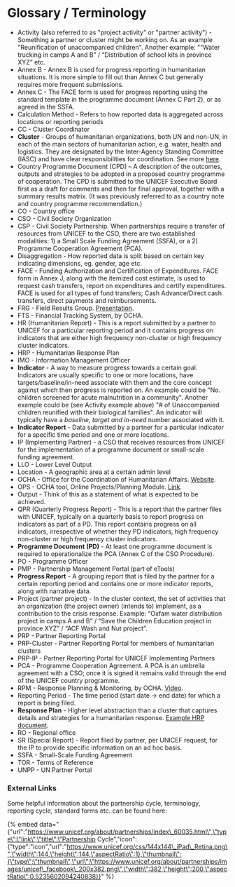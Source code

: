 # Glossary / Terminology

* Activity \(also referred to as "project activity" or "partner activity"\) - Something a partner or cluster might be working on. As an example "Reunification of unaccompanied children". Another example: "“Water trucking in camps A and B” / “Distribution of school kits in province XYZ” etc.
* Annex B -  Annex B is used for progress reporting in humanitarian situations. It is more simple to fill out than Annex C but generally requires more frequent submissions. 
* Annex C - The FACE form is used for progress reporting using the standard template in the programme document \(Annex C Part 2\), or as agreed in the SSFA.
* Calculation Method - Refers to how reported data is aggregated across locations or reporting periods
* CC - Cluster Coordinator
* **Cluster** - Groups of humanitarian organizations, both UN and non-UN, in each of the main sectors of humanitarian action, e.g. water, health and logistics. They are designated by the Inter-Agency Standing Committee \(IASC\) and have clear responsibilities for coordination. See more [here](https://www.humanitarianresponse.info/en/about-clusters/what-is-the-cluster-approach).
* Country Programme Document \(CPD\) – A description of the outcomes, outputs and strategies to be adopted in a proposed country programme of cooperation. The CPD is submitted to the UNICEF Executive Board first as a draft for comments and then for final approval, together with a summary results matrix. \(It was previously referred to as a country note and country programme recommendation.\)
* CO - Country office
* CSO - Civil Society Organization
* CSP - Civil Society Partnership. When partnerships require a transfer of resources from UNICEF to the CSO, there are two established modalities: 1\) a Small Scale Funding Agreement \(SSFA\), or a 2\) Programme Cooperation Agreement \(PCA\).
* Disaggregation - How reported data is split based on certain key indicating dimensions, eg. gender, age etc.
* FACE -  Funding Authorization and Certification of Expenditures. FACE form in Annex J, along with the itemized cost estimate, is used to request cash transfers, report on expenditures and certify expenditures. FACE is used for all types of fund transfers; Cash Advance/Direct cash transfers, direct payments and reimbursements.
* FRG - Field Results Group. [Presentation](https://www.unicef.org/publicpartnerships/files/UNICEF_Results_Based_Management.pdf).
* FTS - Financial Tracking System, by OCHA.
* HR \(Humanitarian Report\) - This is a report submitted by a partner to UNICEF for a particular reporting period and it contains progress on indicators that are either high frequency non-cluster or high frequency cluster indicators.
* HRP - Humanitarian Response Plan
* IMO - Information Management Officer
* **Indicator** - A way to measure progress towards a certain goal. Indicators are usually specific to one or more locations, have targets/baseline/in-need associate with them and the core concept against which then progress is reported on. An example could be "No. children screened for acute malnutrition in a community". Another example could be \(see Activity example above\) "\# of Unaccompanied children reunified with their biological families". An indicator will typically have a _baseline, target and in-need_ number associated with it.
* **Indicator Report** - Data submitted by a partner for a particular indicator for a specific time period and one or more locations.
* IP \(Implementing Partner\)  - a CSO that receives resources from UNICEF for the implementation of a programme document or small-scale funding agreement.
* LLO - Lower Level Output
* Location - A geographic area at a certain admin level
* OCHA - Office for the Coordination of Humanitarian Affairs. [Website](https://www.unocha.org/).
* OPS - OCHA tool, Online Projects/Planning Module. [Link](https://ops.unocha.org/Home.aspx).
* Output - Think of this as a statement of what is expected to be achieved.
* QPR \(Quarterly Progress Report\) - This is a report that the partner files with UNICEF, typically on a quarterly basis to report progress on indicators as part of a PD. This report contains progress on all indicators, irrespective of whether they PD indicators, high frequency non-cluster or high frequency cluster indicators.
* **Programme Document \(PD\)** - At least one programme document is required to operationalize the PCA \(Annex C of the CSO Procedure\).
* PO - Programme Officer
* PMP - Partnership Management Portal \(part of eTools\)
* **Progress Report** - A grouping report that is filed by the partner for a certain reporting period and contains one or more indicator reports, along with narrative data.
* Project \(partner project\) - In the cluster context, the set of activities that an organization \(the project owner\) \(intends to\) implement, as a contribution to the crisis response. Example: “Oxfam water distribution project in camps A and B” / “Save the Children Education project in province XYZ” / “ACF Wash and Nut project”.
* PRP - Partner Reporting Portal
* PRP-Cluster - Partner Reporting Portal for members of humanitarian clusters
* PRP-IP - Partner Reporting Portal for UNICEF Implementing Partners
* PCA - Programme Cooperation Agreement. A PCA is an umbrella agreement with a CSO; once it is signed it remains valid through the end of the UNICEF country programme.
* RPM - Response Planning & Monitoring, by OCHA. [Video](https://www.youtube.com/watch?v=SCwvJ8f_VUQ).
* Reporting Period - The time period \(start date -&gt; end date\) for which a report is being filed.
* **Response Plan** - Higher level abstraction than a cluster that captures details and strategies for a humanitarian response. [Example HRP document](https://www.humanitarianresponse.info/system/files/documents/files/2017_hrp_bangladesh_041017_3.pdf).
* RO - Regional office
* SR \(Special Report\) - Report filed by partner, per UNICEF request, for the IP to provide specific information on an ad hoc basis.
* SSFA - Small-Scale Funding Agreement
* TOR - Terms of Reference
* UNPP - UN Partner Portal



### External Links

Some helpful information about the partnership cycle, terminology, reporting cycle, standard forms etc. can be found here:

{% embed data="{\"url\":\"https://www.unicef.org/about/partnerships/index\_60035.html\",\"type\":\"link\",\"title\":\"Partnership Cycle\",\"icon\":{\"type\":\"icon\",\"url\":\"https://www.unicef.org/css/144x144\_iPad\_Retina.png\",\"width\":144,\"height\":144,\"aspectRatio\":1},\"thumbnail\":{\"type\":\"thumbnail\",\"url\":\"https://www.unicef.org/about/partnerships/images/unicef\_facebook\_200x382.png\",\"width\":382,\"height\":200,\"aspectRatio\":0.5235602094240838}}" %}



